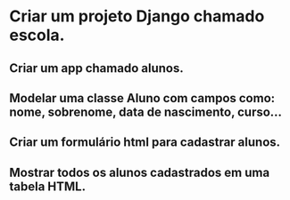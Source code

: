 # Criar um projeto Django chamado escola.
## Criar um app chamado alunos.
## Modelar uma classe Aluno com campos como: nome, sobrenome, data de nascimento, curso…
## Criar um formulário html para cadastrar alunos.
## Mostrar todos os alunos cadastrados em uma tabela HTML.
